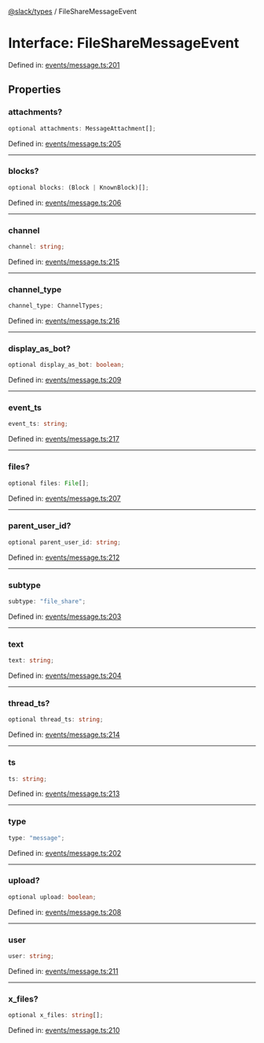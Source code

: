[@slack/types](../index.md) / FileShareMessageEvent

# Interface: FileShareMessageEvent

Defined in: [events/message.ts:201](https://github.com/slackapi/node-slack-sdk/blob/main/packages/types/src/events/message.ts#L201)

## Properties

### attachments?

```ts
optional attachments: MessageAttachment[];
```

Defined in: [events/message.ts:205](https://github.com/slackapi/node-slack-sdk/blob/main/packages/types/src/events/message.ts#L205)

***

### blocks?

```ts
optional blocks: (Block | KnownBlock)[];
```

Defined in: [events/message.ts:206](https://github.com/slackapi/node-slack-sdk/blob/main/packages/types/src/events/message.ts#L206)

***

### channel

```ts
channel: string;
```

Defined in: [events/message.ts:215](https://github.com/slackapi/node-slack-sdk/blob/main/packages/types/src/events/message.ts#L215)

***

### channel\_type

```ts
channel_type: ChannelTypes;
```

Defined in: [events/message.ts:216](https://github.com/slackapi/node-slack-sdk/blob/main/packages/types/src/events/message.ts#L216)

***

### display\_as\_bot?

```ts
optional display_as_bot: boolean;
```

Defined in: [events/message.ts:209](https://github.com/slackapi/node-slack-sdk/blob/main/packages/types/src/events/message.ts#L209)

***

### event\_ts

```ts
event_ts: string;
```

Defined in: [events/message.ts:217](https://github.com/slackapi/node-slack-sdk/blob/main/packages/types/src/events/message.ts#L217)

***

### files?

```ts
optional files: File[];
```

Defined in: [events/message.ts:207](https://github.com/slackapi/node-slack-sdk/blob/main/packages/types/src/events/message.ts#L207)

***

### parent\_user\_id?

```ts
optional parent_user_id: string;
```

Defined in: [events/message.ts:212](https://github.com/slackapi/node-slack-sdk/blob/main/packages/types/src/events/message.ts#L212)

***

### subtype

```ts
subtype: "file_share";
```

Defined in: [events/message.ts:203](https://github.com/slackapi/node-slack-sdk/blob/main/packages/types/src/events/message.ts#L203)

***

### text

```ts
text: string;
```

Defined in: [events/message.ts:204](https://github.com/slackapi/node-slack-sdk/blob/main/packages/types/src/events/message.ts#L204)

***

### thread\_ts?

```ts
optional thread_ts: string;
```

Defined in: [events/message.ts:214](https://github.com/slackapi/node-slack-sdk/blob/main/packages/types/src/events/message.ts#L214)

***

### ts

```ts
ts: string;
```

Defined in: [events/message.ts:213](https://github.com/slackapi/node-slack-sdk/blob/main/packages/types/src/events/message.ts#L213)

***

### type

```ts
type: "message";
```

Defined in: [events/message.ts:202](https://github.com/slackapi/node-slack-sdk/blob/main/packages/types/src/events/message.ts#L202)

***

### upload?

```ts
optional upload: boolean;
```

Defined in: [events/message.ts:208](https://github.com/slackapi/node-slack-sdk/blob/main/packages/types/src/events/message.ts#L208)

***

### user

```ts
user: string;
```

Defined in: [events/message.ts:211](https://github.com/slackapi/node-slack-sdk/blob/main/packages/types/src/events/message.ts#L211)

***

### x\_files?

```ts
optional x_files: string[];
```

Defined in: [events/message.ts:210](https://github.com/slackapi/node-slack-sdk/blob/main/packages/types/src/events/message.ts#L210)
